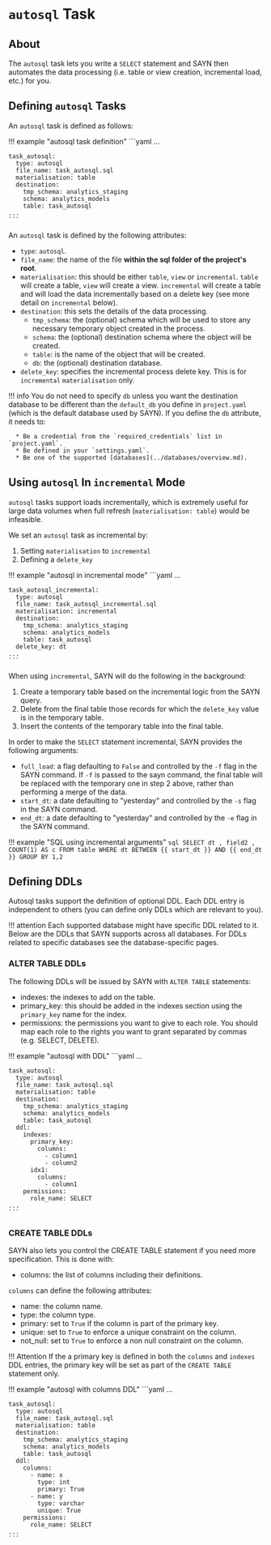 # `autosql` Task

## About

The `autosql` task lets you write a `SELECT` statement and SAYN then automates the data processing (i.e. table or view creation, incremental load, etc.) for you.

## Defining `autosql` Tasks

An `autosql` task is defined as follows:

!!! example "autosql task definition"
    ```yaml
    ...

    task_autosql:
      type: autosql
      file_name: task_autosql.sql
      materialisation: table
      destination:
        tmp_schema: analytics_staging
        schema: analytics_models
        table: task_autosql
    ...
    ```

An `autosql` task is defined by the following attributes:

* `type`: `autosql`.
* `file_name`: the name of the file **within the sql folder of the project's root**.
* `materialisation`: this should be either `table`, `view` or `incremental`. `table` will create a table, `view` will create a view. `incremental` will create a table and will load the data incrementally based on a delete key (see more detail on `incremental` below).
* `destination`: this sets the details of the data processing.
    * `tmp_schema`: the (optional) schema which will be used to store any necessary temporary object created in the process.
    * `schema`: the (optional) destination schema where the object will be created.
    * `table`: is the name of the object that will be created.
    * `db`: the (optional) destination database.
* `delete_key`: specifies the incremental process delete key. This is for `incremental` `materialisation` only.

!!! info
    You do not need to specify `db` unless you want the destination database to be different than the `default_db` you define in `project.yaml` (which is the default database used by SAYN). If you define the `db` attribute, it needs to:

      * Be a credential from the `required_credentials` list in `project.yaml`.
      * Be defined in your `settings.yaml`.
      * Be one of the supported [databases](../databases/overview.md).

## Using `autosql` In `incremental` Mode

`autosql` tasks support loads incrementally, which is extremely useful for large data volumes when full
refresh (`materialisation: table`) would be infeasible.

We set an `autosql` task as incremental by:
1. Setting `materialisation` to `incremental`
2. Defining a `delete_key`

!!! example "autosql in incremental mode"
    ```yaml
    ...

    task_autosql_incremental:
      type: autosql
      file_name: task_autosql_incremental.sql
      materialisation: incremental
      destination:
        tmp_schema: analytics_staging
        schema: analytics_models
        table: task_autosql
      delete_key: dt
    ...
    ```

When using `incremental`, SAYN will do the following in the background:

1. Create a temporary table based on the incremental logic from the SAYN query.
2. Delete from the final table those records for which the `delete_key` value is in the temporary table.
3. Insert the contents of the temporary table into the final table.

In order to make the `SELECT` statement incremental, SAYN provides the following arguments:

* `full_load`: a flag defaulting to `False` and controlled by the `-f` flag in the SAYN command.
  If `-f` is passed to the sayn command, the final table will be replaced with the temporary one
  in step 2 above, rather than performing a merge of the data.
* `start_dt`: a date defaulting to "yesterday" and controlled by the `-s` flag in the SAYN command.
* `end_dt`: a date defaulting to "yesterday" and controlled by the `-e` flag in the SAYN command.

!!! example "SQL using incremental arguments"
    ```sql
    SELECT dt
         , field2
         , COUNT(1) AS c
      FROM table
     WHERE dt BETWEEN {{ start_dt }} AND {{ end_dt }}
     GROUP BY 1,2
    ```

## Defining DDLs

Autosql tasks support the definition of optional DDL. Each DDL entry is independent to others (you can define only DDLs which are relevant to you).

!!! attention
      Each supported database might have specific DDL related to it. Below are the DDLs that SAYN supports across all databases. For DDLs related to specific databases see the database-specific pages.

### ALTER TABLE DDLs

The following DDLs will be issued by SAYN with `ALTER TABLE` statements:

* indexes: the indexes to add on the table.
* primary_key: this should be added in the indexes section using the `primary_key` name for the index.
* permissions: the permissions you want to give to each role. You should map each role to the rights you want to grant separated by commas (e.g. SELECT, DELETE).

!!! example "autosql with DDL"
    ```yaml
    ...

    task_autosql:
      type: autosql
      file_name: task_autosql.sql
      materialisation: table
      destination:
        tmp_schema: analytics_staging
        schema: analytics_models
        table: task_autosql
      ddl:
        indexes:
          primary_key:
            columns:
              - column1
              - column2
          idx1:
            columns:
              - column1
        permissions:
          role_name: SELECT
    ...
    ```

### CREATE TABLE DDLs

SAYN also lets you control the CREATE TABLE statement if you need more specification. This is done with:

* columns: the list of columns including their definitions.

`columns` can define the following attributes:

* name: the column name.
* type: the column type.
* primary: set to `True` if the column is part of the primary key.
* unique: set to `True` to enforce a unique constraint on the column.
* not_null: set to `True` to enforce a non null constraint on the column.

!!! Attention
    If the a primary key is defined in both the `columns` and `indexes` DDL entries, the primary key will be set as part of the `CREATE TABLE` statement only.

!!! example "autosql with columns DDL"
    ```yaml
    ...

    task_autosql:
      type: autosql
      file_name: task_autosql.sql
      materialisation: table
      destination:
        tmp_schema: analytics_staging
        schema: analytics_models
        table: task_autosql
      ddl:
        columns:
          - name: x
            type: int
            primary: True
          - name: y
            type: varchar
            unique: True
        permissions:
          role_name: SELECT
    ...
    ```
